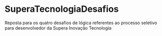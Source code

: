 # SuperaTecnologiaDesafios
Reposta para os quatro desafios de lógica referentes ao processo seletivo para desenvolvedor da Supera Inovação Tecnologia
